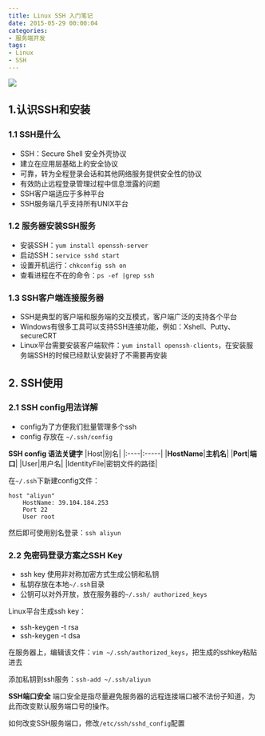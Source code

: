 ```yaml
---
title: Linux SSH 入门笔记
date: 2015-05-29 00:00:04
categories:
- 服务端开发
tags:
- Linux
- SSH
---
```

![](//ww2.sinaimg.cn/large/006tNc79ly1g5d87xr5tvj30dc078ac9.jpg)

## 1.认识SSH和安装

### 1.1 SSH是什么
- SSH：Secure Shell 安全外壳协议
- 建立在应用层基础上的安全协议
- 可靠，转为全程登录会话和其他网络服务提供安全性的协议
- 有效防止远程登录管理过程中信息泄露的问题
- SSH客户端适应于多种平台
- SSH服务端几乎支持所有UNIX平台

### 1.2 服务器安装SSH服务
- 安装SSH：`yum install openssh-server`
- 启动SSH：`service sshd start`
- 设置开机运行：`chkconfig ssh on`
- 查看进程在不在的命令：`ps -ef |grep ssh`

### 1.3 SSH客户端连接服务器
- SSH是典型的客户端和服务端的交互模式，客户端广泛的支持各个平台
- Windows有很多工具可以支持SSH连接功能，例如：Xshell、Putty、secureCRT
- Linux平台需要安装客户端软件：`yum install openssh-clients`，在安装服务端SSH的时候已经默认安装好了不需要再安装

## 2. SSH使用
### 2.1 SSH config用法详解
- config为了方便我们批量管理多个ssh
- config 存放在 `~/.ssh/config`

**SSH config 语法关键字**
|Host|别名|
|:----|:-----|
|**HostName**|**主机名**|
|**Port**|**端口**|
|User|用户名|
|IdentityFile|密钥文件的路径|

在`~/.ssh`下新建config文件：
```shell
host "aliyun"
    HostName: 39.104.184.253
    Port 22
    User root
```
然后即可使用别名登录：`ssh aliyun`

### 2.2 免密码登录方案之SSH Key
- ssh key 使用非对称加密方式生成公钥和私钥
- 私钥存放在本地`~/.ssh`目录
- 公钥可以对外开放，放在服务器的`~/.ssh/ authorized_keys`

Linux平台生成ssh key：
- ssh-keygen -t rsa
- ssh-keygen -t dsa

在服务器上，编辑该文件：`vim ~/.ssh/authorized_keys`，把生成的sshkey粘贴进去

添加私钥到ssh服务：`ssh-add ~/.ssh/aliyun`

**SSH端口安全**
端口安全是指尽量避免服务器的远程连接端口被不法份子知道，为此而改变默认服务端口号的操作。

如何改变SSH服务端口，修改`/etc/ssh/sshd_config`配置
